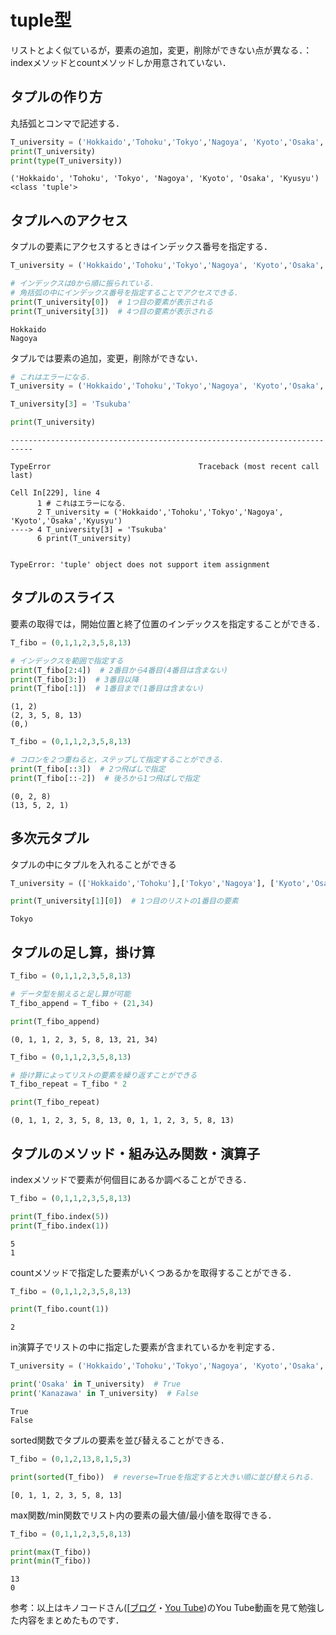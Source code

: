 # tuple型
リストとよく似ているが，要素の追加，変更，削除ができない点が異なる．：indexメソッドとcountメソッドしか用意されていない．

## タプルの作り方
丸括弧とコンマで記述する．


```python
T_university = ('Hokkaido','Tohoku','Tokyo','Nagoya', 'Kyoto','Osaka','Kyusyu')
print(T_university)
print(type(T_university))
```

    ('Hokkaido', 'Tohoku', 'Tokyo', 'Nagoya', 'Kyoto', 'Osaka', 'Kyusyu')
    <class 'tuple'>


## タプルへのアクセス
タプルの要素にアクセスするときはインデックス番号を指定する．


```python
T_university = ('Hokkaido','Tohoku','Tokyo','Nagoya', 'Kyoto','Osaka','Kyusyu')

# インデックスは0から順に振られている．
# 角括弧の中にインデックス番号を指定することでアクセスできる．
print(T_university[0])  # 1つ目の要素が表示される
print(T_university[3])  # 4つ目の要素が表示される
```

    Hokkaido
    Nagoya


タプルでは要素の追加，変更，削除ができない．


```python
# これはエラーになる．
T_university = ('Hokkaido','Tohoku','Tokyo','Nagoya', 'Kyoto','Osaka','Kyusyu')

T_university[3] = 'Tsukuba'

print(T_university)
```


    ---------------------------------------------------------------------------

    TypeError                                 Traceback (most recent call last)

    Cell In[229], line 4
          1 # これはエラーになる．
          2 T_university = ('Hokkaido','Tohoku','Tokyo','Nagoya', 'Kyoto','Osaka','Kyusyu')
    ----> 4 T_university[3] = 'Tsukuba'
          6 print(T_university)


    TypeError: 'tuple' object does not support item assignment


## タプルのスライス
要素の取得では，開始位置と終了位置のインデックスを指定することができる．


```python
T_fibo = (0,1,1,2,3,5,8,13)

# インデックスを範囲で指定する
print(T_fibo[2:4])  # 2番目から4番目(4番目は含まない)
print(T_fibo[3:])  # 3番目以降
print(T_fibo[:1])  # 1番目まで(1番目は含まない)
```

    (1, 2)
    (2, 3, 5, 8, 13)
    (0,)



```python
T_fibo = (0,1,1,2,3,5,8,13)

# コロンを２つ重ねると，ステップして指定することができる．
print(T_fibo[::3])  # 2つ飛ばしで指定
print(T_fibo[::-2])  # 後ろから1つ飛ばしで指定
```

    (0, 2, 8)
    (13, 5, 2, 1)


## 多次元タプル
タプルの中にタプルを入れることができる


```python
T_university = (['Hokkaido','Tohoku'],['Tokyo','Nagoya'], ['Kyoto','Osaka'],['Kyusyu'])

print(T_university[1][0])  # 1つ目のリストの1番目の要素
```

    Tokyo


## タプルの足し算，掛け算


```python
T_fibo = (0,1,1,2,3,5,8,13)

# データ型を揃えると足し算が可能
T_fibo_append = T_fibo + (21,34)

print(T_fibo_append)
```

    (0, 1, 1, 2, 3, 5, 8, 13, 21, 34)



```python
T_fibo = (0,1,1,2,3,5,8,13)

# 掛け算によってリストの要素を繰り返すことができる
T_fibo_repeat = T_fibo * 2

print(T_fibo_repeat)
```

    (0, 1, 1, 2, 3, 5, 8, 13, 0, 1, 1, 2, 3, 5, 8, 13)


## タプルのメソッド・組み込み関数・演算子

indexメソッドで要素が何個目にあるか調べることができる．


```python
T_fibo = (0,1,1,2,3,5,8,13)

print(T_fibo.index(5))
print(T_fibo.index(1))
```

    5
    1


countメソッドで指定した要素がいくつあるかを取得することができる．


```python
T_fibo = (0,1,1,2,3,5,8,13)

print(T_fibo.count(1))
```

    2


in演算子でリストの中に指定した要素が含まれているかを判定する．


```python
T_university = ('Hokkaido','Tohoku','Tokyo','Nagoya', 'Kyoto','Osaka','Kyusyu')

print('Osaka' in T_university)  # True
print('Kanazawa' in T_university)  # False
```

    True
    False


sorted関数でタプルの要素を並び替えることができる．


```python
T_fibo = (0,1,2,13,8,1,5,3)

print(sorted(T_fibo))  # reverse=Trueを指定すると大きい順に並び替えられる．
```

    [0, 1, 1, 2, 3, 5, 8, 13]


max関数/min関数でリスト内の要素の最大値/最小値を取得できる．



```python
T_fibo = (0,1,1,2,3,5,8,13)

print(max(T_fibo))
print(min(T_fibo))
```

    13
    0


参考：以上はキノコードさん([[ブログ](https://kino-code.com/)・[You Tube](https://youtube.com/@kinocode?si=B4f5QLuWVA9U65uI]))のYou Tube動画を見て勉強した内容をまとめたものです．


```python

```
